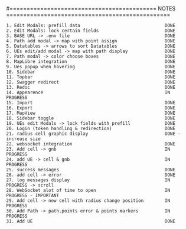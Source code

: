 #=========================================== NOTES ================================================

    1. Edit Modals: prefill data				                DONE
    2. Edit Modals: lock certain fields			                DONE
    3. BASE URL -> .env file   				                    DONE
    4. Path add modal -> map with point assign	                DONE
    5. Datatables -> arrows to sort Datatables                  DONE
    6. UEs edit/add modal -> map with path display              DONE
    7. Path modal -> color choose boxes			                DONE
    8. MapLibre integration					                    DONE
    9. Ues popup when hovering                                  DONE
    10. Sidebar						                            DONE
    11. Topbar							                        DONE
    12. Swagger redirect					                    DONE
    13. Redoc							                        DONE
    14. Appearence                                              IN PROGRESS
    15. Import							                        DONE
    16. Export							                        DONE
    17. MapView                                                 DONE
    18. Sidebar toggle                                          DONE
    19. UEs edit Modals -> lock fields with prefill             DONE
    20. Login (token handling & redirection)                    DONE
    21. radius cell graphic display                             DONE - increase size
    22. websocket integration                                   DONE
    23. Add cell -> gnb                                         IN PROGRESS   
    24. add UE -> cell & gnb                                    IN PROGRESS
    25. success messages                                        DONE
    26. add cell -> error                                       DONE
    27. log messages display                                    IN PROGRESS -> scroll
    28. WebSocket alot of time to open                          IN PROGRESS - IMPORTANT
    29. Add cell -> new cell with radius change position        IN PROGRESS
    30. Add Path -> path.points error & points markers          IN PROGRESS
    31. Add UE                                                  DONE